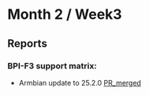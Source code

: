 # Month 2 / Week3

## Reports

### BPI-F3 support matrix:

- Armbian update to 25.2.0 [PR_merged](https://github.com/ruyisdk/support-matrix/pull/152)